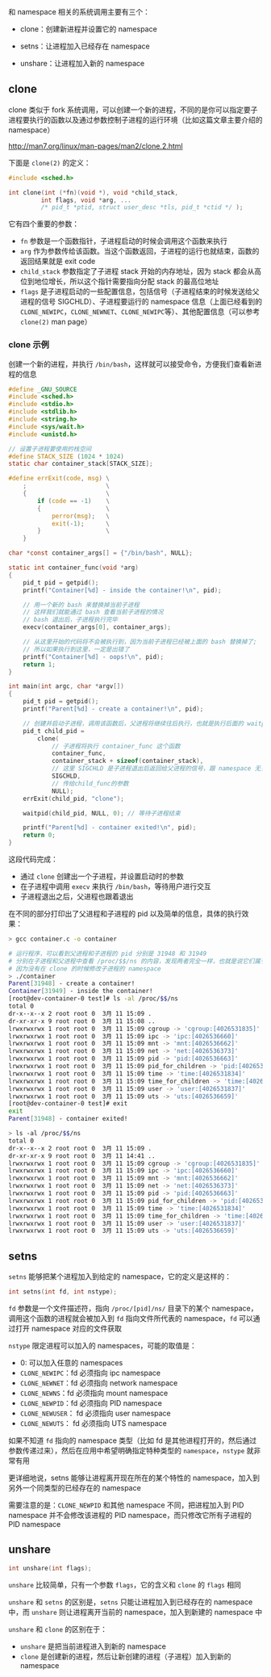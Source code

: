 和 namespace 相关的系统调用主要有三个：

- clone：创建新进程并设置它的 namespace

- setns：让进程加入已经存在 namespace

- unshare：让进程加入新的 namespace


## clone

clone 类似于 fork 系统调用，可以创建一个新的进程，不同的是你可以指定要子进程要执行的函数以及通过参数控制子进程的运行环境（比如这篇文章主要介绍的 namespace）

<http://man7.org/linux/man-pages/man2/clone.2.html>

下面是 `clone(2)` 的定义：

```c
#include <sched.h>

int clone(int (*fn)(void *), void *child_stack,
         int flags, void *arg, ...
         /* pid_t *ptid, struct user_desc *tls, pid_t *ctid */ );

```

它有四个重要的参数：

- `fn` 参数是一个函数指针，子进程启动的时候会调用这个函数来执行
- `arg` 作为参数传给该函数。当这个函数返回，子进程的运行也就结束，函数的返回结果就是 exit code
- `child_stack` 参数指定了子进程 stack 开始的内存地址，因为 stack 都会从高位到地位增长，所以这个指针需要指向分配 stack 的最高位地址
- `flags` 是子进程启动的一些配置信息，包括信号（子进程结束的时候发送给父进程的信号 SIGCHLD）、子进程要运行的 namespace 信息（上面已经看到的 `CLONE_NEWIPC`，`CLONE_NEWNET`、`CLONE_NEWIPC`等）、其他配置信息（可以参考 `clone(2)` man page）

### clone 示例

创建一个新的进程，并执行 `/bin/bash`，这样就可以接受命令，方便我们查看新进程的信息

```c
#define _GNU_SOURCE
#include <sched.h>
#include <stdio.h>
#include <stdlib.h>
#include <string.h>
#include <sys/wait.h>
#include <unistd.h>

// 设置子进程要使用的栈空间
#define STACK_SIZE (1024 * 1024)
static char container_stack[STACK_SIZE];

#define errExit(code, msg) \
    ;                      \
    {                      \
        if (code == -1)    \
        {                  \
            perror(msg);   \
            exit(-1);      \
        }                  \
    }

char *const container_args[] = {"/bin/bash", NULL};

static int container_func(void *arg)
{
    pid_t pid = getpid();
    printf("Container[%d] - inside the container!\n", pid);

    // 用一个新的 bash 来替换掉当前子进程
    // 这样我们就能通过 bash 查看当前子进程的情况
    // bash 退出后，子进程执行完毕
    execv(container_args[0], container_args);

    // 从这里开始的代码将不会被执行到，因为当前子进程已经被上面的 bash 替换掉了;
    // 所以如果执行到这里，一定是出错了
    printf("Container[%d] - oops!\n", pid);
    return 1;
}

int main(int argc, char *argv[])
{
    pid_t pid = getpid();
    printf("Parent[%d] - create a container!\n", pid);

    // 创建并启动子进程，调用该函数后，父进程将继续往后执行，也就是执行后面的 waitpid
    pid_t child_pid =
        clone(
            // 子进程将执行 container_func 这个函数
            container_func,
            container_stack + sizeof(container_stack),
            // 这里 SIGCHLD 是子进程退出后返回给父进程的信号，跟 namespace 无关
            SIGCHLD,
            // 传给child_func的参数
            NULL);
    errExit(child_pid, "clone");

    waitpid(child_pid, NULL, 0); // 等待子进程结束

    printf("Parent[%d] - container exited!\n", pid);
    return 0;
}

```

这段代码完成：

- 通过 `clone` 创建出一个子进程，并设置启动时的参数
- 在子进程中调用 `execv` 来执行 `/bin/bash`，等待用户进行交互
- 子进程退出之后，父进程也跟着退出

在不同的部分打印出了父进程和子进程的 pid 以及简单的信息，具体的执行效果：

```bash
> gcc container.c -o container

# 运行程序，可以看到父进程和子进程的 pid 分别是 31948 和 31949
# 分别在子进程和父进程中查看 /proc/$$/ns 的内容，发现两者完全一样，也就是说它们属于同一个 namespace
# 因为没有在 clone 的时候修改子进程的 namespace
> ./container
Parent[31948] - create a container!
Container[31949] - inside the container!
[root@dev-container-0 test]# ls -al /proc/$$/ns 
total 0
dr-x--x--x 2 root root 0  3月 11 15:09 .
dr-xr-xr-x 9 root root 0  3月 11 15:08 ..
lrwxrwxrwx 1 root root 0  3月 11 15:09 cgroup -> 'cgroup:[4026531835]'
lrwxrwxrwx 1 root root 0  3月 11 15:09 ipc -> 'ipc:[4026536660]'
lrwxrwxrwx 1 root root 0  3月 11 15:09 mnt -> 'mnt:[4026536662]'
lrwxrwxrwx 1 root root 0  3月 11 15:09 net -> 'net:[4026536373]'
lrwxrwxrwx 1 root root 0  3月 11 15:09 pid -> 'pid:[4026536663]'
lrwxrwxrwx 1 root root 0  3月 11 15:09 pid_for_children -> 'pid:[4026536663]'
lrwxrwxrwx 1 root root 0  3月 11 15:09 time -> 'time:[4026531834]'
lrwxrwxrwx 1 root root 0  3月 11 15:09 time_for_children -> 'time:[4026531834]'
lrwxrwxrwx 1 root root 0  3月 11 15:09 user -> 'user:[4026531837]'
lrwxrwxrwx 1 root root 0  3月 11 15:09 uts -> 'uts:[4026536659]'
[root@dev-container-0 test]# exit 
exit
Parent[31948] - container exited!

> ls -al /proc/$$/ns 
total 0
dr-x--x--x 2 root root 0  3月 11 15:09 .
dr-xr-xr-x 9 root root 0  3月 11 14:41 ..
lrwxrwxrwx 1 root root 0  3月 11 15:09 cgroup -> 'cgroup:[4026531835]'
lrwxrwxrwx 1 root root 0  3月 11 15:09 ipc -> 'ipc:[4026536660]'
lrwxrwxrwx 1 root root 0  3月 11 15:09 mnt -> 'mnt:[4026536662]'
lrwxrwxrwx 1 root root 0  3月 11 15:09 net -> 'net:[4026536373]'
lrwxrwxrwx 1 root root 0  3月 11 15:09 pid -> 'pid:[4026536663]'
lrwxrwxrwx 1 root root 0  3月 11 15:09 pid_for_children -> 'pid:[4026536663]'
lrwxrwxrwx 1 root root 0  3月 11 15:09 time -> 'time:[4026531834]'
lrwxrwxrwx 1 root root 0  3月 11 15:09 time_for_children -> 'time:[4026531834]'
lrwxrwxrwx 1 root root 0  3月 11 15:09 user -> 'user:[4026531837]'
lrwxrwxrwx 1 root root 0  3月 11 15:09 uts -> 'uts:[4026536659]'
```

## setns

`setns` 能够把某个进程加入到给定的 namespace，它的定义是这样的：

```c
int setns(int fd, int nstype);
```

`fd` 参数是一个文件描述符，指向 `/proc/[pid]/ns/` 目录下的某个 namespace，调用这个函数的进程就会被加入到 `fd` 指向文件所代表的 namespace，`fd` 可以通过打开 namespace 对应的文件获取

`nstype` 限定进程可以加入的 namespaces，可能的取值是：

- 0: 可以加入任意的 namespaces
- `CLONE_NEWIPC`：fd 必须指向 ipc namespace
- `CLONE_NEWNET`：fd 必须指向 network namespace
- `CLONE_NEWNS`：fd 必须指向 mount namespace
- `CLONE_NEWPID`：fd 必须指向 PID namespace
- `CLONE_NEWUSER`： fd 必须指向 user namespace
- `CLONE_NEWUTS`： fd 必须指向 UTS namespace

如果不知道 `fd` 指向的 namespace 类型（比如 fd 是其他进程打开的，然后通过参数传递过来），然后在应用中希望明确指定特种类型的 `namespace`，`nstype` 就非常有用

更详细地说，setns 能够让进程离开现在所在的某个特性的 namespace，加入到另外一个同类型的已经存在的 namespace

需要注意的是：`CLONE_NEWPID` 和其他 namespace 不同，把进程加入到
PID namespace 并不会修改该进程的 PID namespace，而只修改它所有子进程的 PID namespace

## unshare

```c
int unshare(int flags);
```

`unshare` 比较简单，只有一个参数 `flags`，它的含义和 `clone` 的 `flags` 相同

`unshare` 和 `setns` 的区别是，`setns` 只能让进程加入到已经存在的 namespace 中，而 `unshare` 则让进程离开当前的 namespace，加入到新建的 namespace 中

`unshare` 和 `clone` 的区别在于：

- `unshare` 是把当前进程进入到新的 namespace
- `clone` 是创建新的进程，然后让新创建的进程（子进程）加入到新的 namespace

